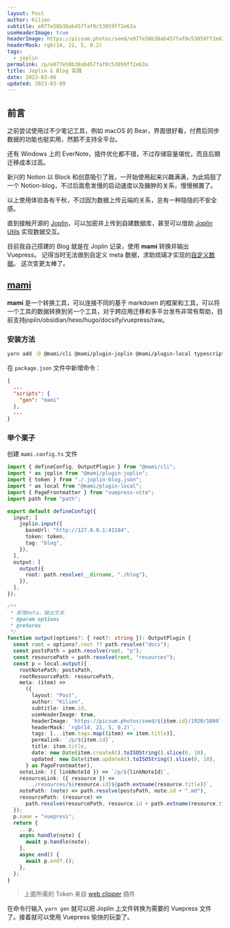 ```yaml
---
layout: Post
author: Kilien
subtitle: e077e58b38ab457faf0c53059ff2e63a
useHeaderImage: true
headerImage: https://picsum.photos/seed/e077e58b38ab457faf0c53059ff2e63a/1920/1080
headerMask: rgb(14, 21, 5, 0.2)
tags:
  - joplin
permalink: /p/e077e58b38ab457faf0c53059ff2e63a
title: Joplin & Blog 实践
date: 2023-03-08
updated: 2023-03-09
---
```


## 前言

之前尝试使用过不少笔记工具，例如 macOS 的 Bear，界面很好看，付费后同步数据的功能也挺实用，然鹅不支持全平台。

还有 Windows 上的 EverNote，插件优化都不错，不过存储容量堪忧，而且后期迁移成本过高。

新兴的 Notion 以 Block 和创意吸引了我，一开始使用起来兴趣满满，为此捣鼓了一个 Notion-blog，不过后面愈发慢的启动速度以及臃肿的关系，慢慢搁置了。

以上使用体验各有千秋，不过因为数据上传云端的关系，总有一种隐隐的不安全感。

直到接触开源的 [Joplin](https://joplinapp.org)，可以加密并上传到自建数据库，甚至可以借助 [Joplin Utils](https://joplin-utils.rxliuli.com/) 实现数据交互。

目前我自己搭建的 Blog 就是在 Joplin 记录，使用 **mami** 转换并输出 Vuepress。 记得当时无法做到自定义 meta 数据，求助琉璃才实现的[自定义数据](https://github.com/rxliuli/joplin-utils/issues/55)。 这次变更太棒了。

## [mami](https://mami.rxliuli.com/)

**mami** 是一个转换工具，可以连接不同的基于 markdown 的框架和工具，可以将一个工具的数据转换到另一个工具，对于跨应用迁移和多平台发布非常有帮助，目前支持joplin/obsidian/hexo/hugo/docsify/vuepress/raw。

### 安装方法

```bash
yarn add -D @mami/cli @mami/plugin-joplin @mami/plugin-local typescript
```

在 `package.json` 文件中新增命令：

```json
{
  ...
  "scripts": {
    "gen": "mami"
  },
  ...
}
```

### 举个栗子

创建 `mami.config.ts` 文件

```ts
import { defineConfig, OutputPlugin } from "@mami/cli";
import * as joplin from "@mami/plugin-joplin";
import { token } from "./.joplin-blog.json";
import * as local from "@mami/plugin-local";
import { PageFrontmatter } from "vuepress-vite";
import path from "path";

export default defineConfig({
  input: [
    joplin.input({
      baseUrl: "http://127.0.0.1:41184",
      token: token,
      tag: "blog",
    }),
  ],
  output: [
    output({
      root: path.resolve(__dirname, "./blog"),
    }),
  ],
});

/**
 * 新增meta，输出文本
 * @param options 
 * @returns 
 */
function output(options?: { root?: string }): OutputPlugin {
  const root = options?.root ?? path.resolve("docs");
  const postsPath = path.resolve(root, "p");
  const resourcePath = path.resolve(root, "resources");
  const p = local.output({
    rootNotePath: postsPath,
    rootResourcePath: resourcePath,
    meta: (item) =>
      ({
        layout: "Post",
        author: "Kilien",
        subtitle: item.id,
        useHeaderImage: true,
        headerImage: `https://picsum.photos/seed/${item.id}/1920/1080`,
        headerMask: `rgb(14, 21, 5, 0.2)`,
        tags: [...item.tags.map((item) => item.title)],
        permalink: `/p/${item.id}`,
        title: item.title,
        date: new Date(item.createAt).toISOString().slice(0, 10),
        updated: new Date(item.updateAt).toISOString().slice(0, 10),
      } as PageFrontmatter),
    noteLink: ({ linkNoteId }) => `/p/${linkNoteId}`,
    resourceLink: ({ resource }) =>
      `../resources/${resource.id}${path.extname(resource.title)}`,
    notePath: (note) => path.resolve(postsPath, note.id + ".md"),
    resourcePath: (resource) =>
      path.resolve(resourcePath, resource.id + path.extname(resource.title)),
  });
  p.name = "vuepress";
  return {
    ...p,
    async handle(note) {
      await p.handle(note);
    },
    async end() {
      await p.end?.();
    },
  };
}

```

> 上面所需的 Token 来自 [web clipper](https://joplinapp.org/clipper/#troubleshooting-the-web-clipper-service) 插件

在命令行输入 `yarn gen` 就可以把 Joplin 上文件转换为需要的 Vuepress 文件了。接着就可以使用 Vuepress 愉快的玩耍了。
